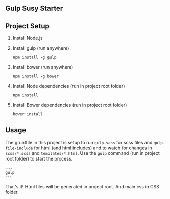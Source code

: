 ## Gulp Susy Starter

## Project Setup

1. Install Node.js

2. Install gulp (run anywhere)

    ~~~
    npm install -g gulp
    ~~~

3. Install bower (run anywhere)

    ~~~
    npm install -g bower
    ~~~

4. Install Node dependencies (run in project root folder)

    ~~~
    npm install
    ~~~

5. Install Bower dependencies (run in project root folder)

    ~~~
    bower install
    ~~~

## Usage 

The gruntfile in this project is setup to run `gulp-sass` for scss files and `gulp-file-include` for html (and html includes) and to watch for changes in `scss/*.scss` and `templates/*.html`. Use the `gulp` command (run in project root folder) to start the process.

    ~~~
    gulp
    ~~~

That's it!
Html files will be generated in project root. And main.css in CSS folder.